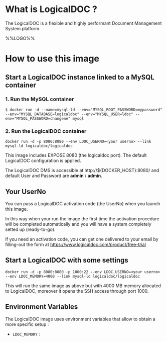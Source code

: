 # What is LogicalDOC ?

The LogicalDOC is a flexible and highly performant Document Management System platform.

%%LOGO%%

# How to use this image

## Start a LogicalDOC instance linked to a MySQL container

### 1. Run the MySQL container

```console
$ docker run -d --name=mysql-ld --env="MYSQL_ROOT_PASSWORD=mypassword" --env="MYSQL_DATABASE=logicaldoc" --env="MYSQL_USER=ldoc" --env="MYSQL_PASSWORD=changeme" mysql
```

### 2. Run the LogicalDOC container

```console
docker run -d -p 8080:8080 --env LDOC_USERNO=<your userno> --link mysql-ld logicaldoc/logicaldoc
```

This image includes EXPOSE 8080 (the logicaldoc port). The default LogicalDOC configuration is applied.

The LogicalDOC DMS is accessible at http://${DOCKER_HOST}:8080/ and default User and Password are **admin** / **admin**.

## Your UserNo

You can pass a LogicalDOC activation code (the UserNo) when you launch this image.

In this way when your run the image the first time the activation procedure will be completed automatically and you will have a system completely setted up (ready-to-go).

If you need an activation code, you can get one delivered to your email by filling-out the form at https://www.logicaldoc.com/product/free-trial

## Start a LogicalDOC with some settings

```console
docker run -d -p 8080:8080 -p 1000:22 --env LDOC_USERNO=<your userno> --env LDOC_MEMORY=4000 --link mysql-ld logicaldoc/logicaldoc
```

This will run the same image as above but with 4000 MB memory allocated to LogicalDOC, moreover it opens the SSH access through port 1000.

## Environment Variables

The LogicalDOC image uses environment variables that allow to obtain a more specific setup :

-	 `LDOC_MEMORY` : 
